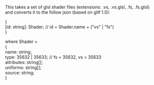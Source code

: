 This takes a set of glsl shader files (extensions: .vs, .vs.glsl, .fs, .fs.glsl)  
and converts it to the follow json (based on gltf 1.0):  
  
{   
    [id: string]: Shader; // id = Shader.name + ("vs" | "fs")  
}  

where Shader =  
{  
    name: string;  
    type: 35632 | 35633; // fs = 35632, vs = 35633  
    attributes: string[];  
    uniforms: string[];  
    source: string;  
}  

